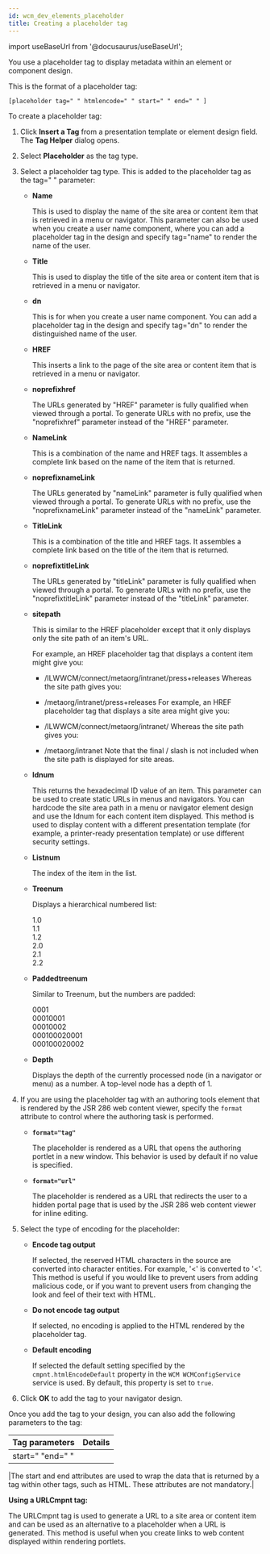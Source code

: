 ```yaml
---
id: wcm_dev_elements_placeholder
title: Creating a placeholder tag
---
```

import useBaseUrl from '@docusaurus/useBaseUrl';



You use a placeholder tag to display metadata within an element or component design.

This is the format of a placeholder tag:

```
[placeholder tag=" " htmlencode=" " start=" " end=" " ]
```

To create a placeholder tag:

1.  Click **Insert a Tag** from a presentation template or element design field. The **Tag Helper** dialog opens.

2.  Select **Placeholder** as the tag type.

3.  Select a placeholder tag type. This is added to the placeholder tag as the tag=" " parameter:

    -   **Name**

        This is used to display the name of the site area or content item that is retrieved in a menu or navigator. This parameter can also be used when you create a user name component, where you can add a placeholder tag in the design and specify tag="name" to render the name of the user.

    -   **Title**

        This is used to display the title of the site area or content item that is retrieved in a menu or navigator.

    -   **dn**

        This is for when you create a user name component. You can add a placeholder tag in the design and specify tag="dn" to render the distinguished name of the user.

    -   **HREF**

        This inserts a link to the page of the site area or content item that is retrieved in a menu or navigator.

    -   **noprefixhref**

        The URLs generated by "HREF" parameter is fully qualified when viewed through a portal. To generate URLs with no prefix, use the "noprefixhref" parameter instead of the "HREF" parameter.

    -   **NameLink**

        This is a combination of the name and HREF tags. It assembles a complete link based on the name of the item that is returned.

    -   **noprefixnameLink**

        The URLs generated by "nameLink" parameter is fully qualified when viewed through a portal. To generate URLs with no prefix, use the "noprefixnameLink" parameter instead of the "nameLink" parameter.

    -   **TitleLink**

        This is a combination of the title and HREF tags. It assembles a complete link based on the title of the item that is returned.

    -   **noprefixtitleLink**

        The URLs generated by "titleLink" parameter is fully qualified when viewed through a portal. To generate URLs with no prefix, use the "noprefixtitleLink" parameter instead of the "titleLink" parameter.

    -   **sitepath**

        This is similar to the HREF placeholder except that it only displays only the site path of an item's URL.

        For example, an HREF placeholder tag that displays a content item might give you:

        -   /ILWWCM/connect/metaorg/intranet/press+releases
        Whereas the site path gives you:

        -   /metaorg/intranet/press+releases
        For example, an HREF placeholder tag that displays a site area might give you:

        -   /ILWWCM/connect/metaorg/intranet/
        Whereas the site path gives you:

        -   /metaorg/intranet
        Note that the final / slash is not included when the site path is displayed for site areas.

    -   **Idnum**

        This returns the hexadecimal ID value of an item. This parameter can be used to create static URLs in menus and navigators. You can hardcode the site area path in a menu or navigator element design and use the Idnum for each content item displayed. This method is used to display content with a different presentation template \(for example, a printer-ready presentation template\) or use different security settings.

    -   **Listnum**

        The index of the item in the list.

    -   **Treenum**

        Displays a hierarchical numbered list:

        1.0  
         1.1  
         1.2  
         2.0  
         2.1  
         2.2

    -   **Paddedtreenum**

        Similar to Treenum, but the numbers are padded:

        0001  
         00010001  
         00010002  
         000100020001  
         000100020002

    -   **Depth**

        Displays the depth of the currently processed node \(in a navigator or menu\) as a number. A top-level node has a depth of 1.

4.  If you are using the placeholder tag with an authoring tools element that is rendered by the JSR 286 web content viewer, specify the `format` attribute to control where the authoring task is performed.

    -   **`format="tag"`**

        The placeholder is rendered as a URL that opens the authoring portlet in a new window. This behavior is used by default if no value is specified.

    -   **`format="url"`**

        The placeholder is rendered as a URL that redirects the user to a hidden portal page that is used by the JSR 286 web content viewer for inline editing.

5.  Select the type of encoding for the placeholder:

    -   **Encode tag output**

        If selected, the reserved HTML characters in the source are converted into character entities. For example, '<' is converted to '&lt;'. This method is useful if you would like to prevent users from adding malicious code, or if you want to prevent users from changing the look and feel of their text with HTML.

    -   **Do not encode tag output**

        If selected, no encoding is applied to the HTML rendered by the placeholder tag.

    -   **Default encoding**

        If selected the default setting specified by the `cmpnt.htmlEncodeDefault` property in the `WCM WCMConfigService` service is used. By default, this property is set to `true`.

6.  Click **OK** to add the tag to your navigator design.


Once you add the tag to your design, you can also add the following parameters to the tag:

|Tag parameters|Details|
|--------------|-------|
|start=" "end=" "

|The start and end attributes are used to wrap the data that is returned by a tag within other tags, such as HTML. These attributes are not mandatory.|

**Using a URLCmpnt tag:**

The URLCmpnt tag is used to generate a URL to a site area or content item and can be used as an alternative to a placeholder when a URL is generated. This method is useful when you create links to web content displayed within rendering portlets.

